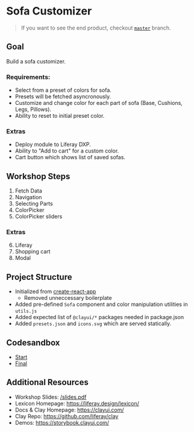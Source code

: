 # Sofa Customizer

> If you want to see the end product, checkout [`master`](https://github.com/bryceosterhaus/clay-devcon-2019/tree/master) branch.

## Goal

Build a sofa customizer.

### Requirements:

-   Select from a preset of colors for sofa.
-   Presets will be fetched asyncronously.
-   Customize and change color for each part of sofa (Base, Cushions, Legs, Pillows).
-   Ability to reset to initial preset color.

### Extras

-   Deploy module to Liferay DXP.
-   Ability to "Add to cart" for a custom color.
-   Cart button which shows list of saved sofas.

## Workshop Steps

1. Fetch Data
2. Navigation
3. Selecting Parts
4. ColorPicker
5. ColorPicker sliders

### Extras

6. Liferay
7. Shopping cart
8. Modal

## Project Structure

-   Initialized from [create-react-app](https://github.com/facebook/create-react-app)
    -   Removed unneccessary boilerplate
-   Added pre-defined `Sofa` component and color manipulation utilities in `utils.js`
-   Added expected list of `@clayui/*` packages needed in package.json
-   Added `presets.json` and `icons.svg` which are served statically.

## Codesandbox

-   [Start](https://codesandbox.io/s/2019-devcon-clay-start-smjs6)
-   [Final](https://codesandbox.io/s/2019-devcon-clay-final-opqqb)

## Additional Resources

-   Workshop Slides: [/slides.pdf](./slides.pdf)
-   Lexicon Homepage: https://liferay.design/lexicon/
-   Docs & Clay Homepage: https://clayui.com/
-   Clay Repo: https://github.com/liferay/clay
-   Demos: https://storybook.clayui.com/
